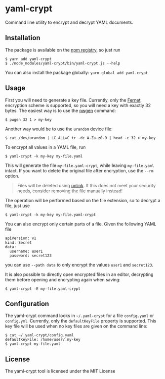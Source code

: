 # yaml-crypt

Command line utility to encrypt and decrypt YAML documents.

## Installation

The package is available on the [npm registry](https://www.npmjs.com/package/yaml-crypt), so just run

    $ yarn add yaml-crypt
    $ ./node_modules/yaml-crypt/bin/yaml-crypt.js --help

You can also install the package globally: `yarn global add yaml-crypt`

## Usage

First you will need to generate a key file. Currently, only the [Fernet](https://github.com/fernet/spec/blob/master/Spec.md)
encryption scheme is supported, so you will need a key with exactly 32 bytes.
The easiest way is to use the [pwgen](https://linux.die.net/man/1/pwgen) command:

    $ pwgen 32 1 > my-key

Another way would be to use the `urandom` device file:

    $ cat /dev/urandom | LC_ALL=C tr -dc A-Za-z0-9 | head -c 32 > my-key

To encrypt all values in a YAML file, run

    $ yaml-crypt -k my-key my-file.yaml

This will generate the file `my-file.yaml-crypt`, while leaving `my-file.yaml` intact.
If you want to delete the original file after encryption, use the `--rm` option.

> Files will be deleted using [unlink](https://linux.die.net/man/2/unlink).
> If this does not meet your security needs, consider removing the file manually instead!

The operation will be performed based on the file extension, so to decrypt a file,
just use

    $ yaml-crypt -k my-key my-file.yaml-crypt

You can also encrypt only certain parts of a file. Given the following YAML file

    apiVersion: v1
    kind: Secret
    data:
      username: user1
      password: secret123

you can use `--path data` to only encrypt the values `user1` and `secret123`.

It is also possible to directly open encrypted files in an editor, decrypting them
before opening and encrypting again when saving:

    $ yaml-crypt -E my-file.yaml-crypt

## Configuration

The yaml-crypt command looks in `~/.yaml-crypt` for a file `config.yaml` or `config.yml`.
Currently, only the `defaultKeyFile` property is supported. This key file will be used
when no key files are given on the command line:

    $ cat ~/.yaml-crypt/config.yaml
    defaultKeyFile: /home/user/.my-key
    $ yaml-crypt my-file.yaml

## License

The yaml-crypt tool is licensed under the MIT License
